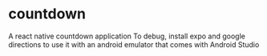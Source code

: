 # countdown
A react native countdown application
To debug, install expo and google directions to use it with an android emulator that comes with Android Studio
